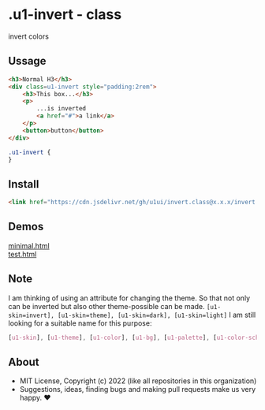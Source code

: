 # .u1-invert - class
invert colors

## Ussage

```html
<h3>Normal H3</h3>
<div class=u1-invert style="padding:2rem">
    <h3>This box...</h3>
    <p>
        ...is inverted
        <a href="#">a link</a>
    </p>
    <button>button</button>
</div>
```

```css
.u1-invert {
}
```

## Install

```html
<link href="https://cdn.jsdelivr.net/gh/u1ui/invert.class@x.x.x/invert.min.css" rel=stylesheet>
```

## Demos

[minimal.html](http://gcdn.li/u1ui/invert.class@main/tests/minimal.html)  
[test.html](http://gcdn.li/u1ui/invert.class@main/tests/test.html)  

## Note

I am thinking of using an attribute for changing the theme.
So that not only can be inverted but also other theme-possible can be made.
`[u1-skin=invert], [u1-skin=theme], [u1-skin=dark], [u1-skin=light]`
I am still looking for a suitable name for this purpose:

```css
[u1-skin], [u1-theme], [u1-color], [u1-bg], [u1-palette], [u1-color-scheme], [u1-root]
```

## About

- MIT License, Copyright (c) 2022 <u1> (like all repositories in this organization) <br>
- Suggestions, ideas, finding bugs and making pull requests make us very happy. ♥

